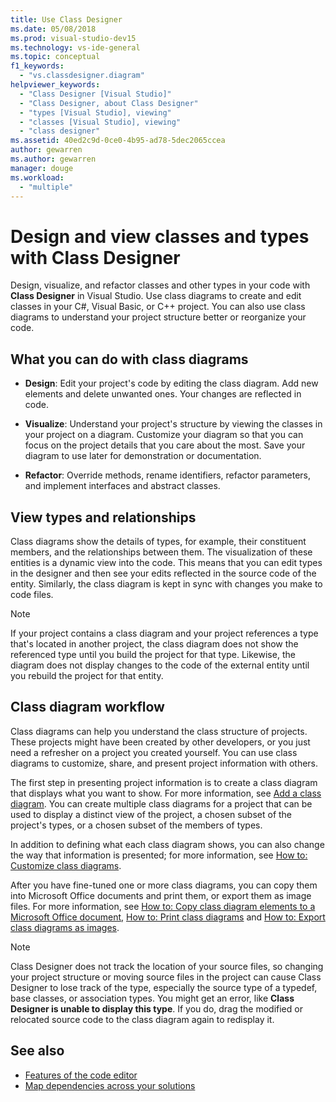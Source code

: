 ```yaml
---
title: Use Class Designer
ms.date: 05/08/2018
ms.prod: visual-studio-dev15
ms.technology: vs-ide-general
ms.topic: conceptual
f1_keywords:
  - "vs.classdesigner.diagram"
helpviewer_keywords:
  - "Class Designer [Visual Studio]"
  - "Class Designer, about Class Designer"
  - "types [Visual Studio], viewing"
  - "classes [Visual Studio], viewing"
  - "class designer"
ms.assetid: 40ed2c9d-0ce0-4b95-ad78-5dec2065ccea
author: gewarren
ms.author: gewarren
manager: douge
ms.workload:
  - "multiple"
---
```

# Design and view classes and types with Class Designer

Design, visualize, and refactor classes and other types in your code with **Class Designer** in Visual Studio. Use class diagrams to create and edit classes in your C#, Visual Basic, or C++ project. You can also use class diagrams to understand your project structure better or reorganize your code.

## What you can do with class diagrams

- **Design**: Edit your project's code by editing the class diagram. Add new elements and delete unwanted ones. Your changes are reflected in code.

- **Visualize**: Understand your project's structure by viewing the classes in your project on a diagram. Customize your diagram so that you can focus on the project details that you care about the most. Save your diagram to use later for demonstration or documentation.

- **Refactor**: Override methods, rename identifiers, refactor parameters, and implement interfaces and abstract classes.

## View types and relationships

Class diagrams show the details of types, for example, their constituent members, and the relationships between them. The visualization of these entities is a dynamic view into the code. This means that you can edit types in the designer and then see your edits reflected in the source code of the entity. Similarly, the class diagram is kept in sync with changes you make to code files.

> [!NOTE]
> If your project contains a class diagram and your project references a type that's located in another project, the class diagram does not show the referenced type until you build the project for that type. Likewise, the diagram does not display changes to the code of the external entity until you rebuild the project for that entity.

## Class diagram workflow

Class diagrams can help you understand the class structure of projects. These projects might have been created by other developers, or you just need a refresher on a project you created yourself. You can use class diagrams to customize, share, and present project information with others.

The first step in presenting project information is to create a class diagram that displays what you want to show. For more information, see [Add a class diagram](how-to-add-class-diagrams-to-projects.md). You can create multiple class diagrams for a project that can be used to display a distinct view of the project, a chosen subset of the project's types, or a chosen subset of the members of types.

In addition to defining what each class diagram shows, you can also change the way that information is presented; for more information, see [How to: Customize class diagrams](how-to-customize-class-diagrams.md).

After you have fine-tuned one or more class diagrams, you can copy them into Microsoft Office documents and print them, or export them as image files. For more information, see [How to: Copy class diagram elements to a Microsoft Office document](how-to-copy-class-diagram-elements-to-a-microsoft-office-document.md), [How to: Print class diagrams](how-to-print-class-diagrams.md) and [How to: Export class diagrams as images](how-to-export-class-diagrams-as-images.md).

> [!NOTE]
> Class Designer does not track the location of your source files, so changing your project structure or moving source files in the project can cause Class Designer to lose track of the type, especially the source type of a typedef, base classes, or association types. You might get an error, like **Class Designer is unable to display this type**. If you do, drag the modified or relocated source code to the class diagram again to redisplay it.

## See also

- [Features of the code editor](../writing-code-in-the-code-and-text-editor.md)
- [Map dependencies across your solutions](../../modeling/map-dependencies-across-your-solutions.md)